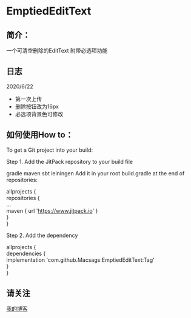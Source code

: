 EmptiedEditText
====

简介：
-------
一个可清空删除的EditText
附带必选项功能

日志
-------
2020/6/22
* 第一次上传
* 删除按钮改为16px
* 必选项背景色可修改

如何使用How to：
-------
To get a Git project into your build:

Step 1. Add the JitPack repository to your build file

gradle
maven
sbt
leiningen
Add it in your root build.gradle at the end of repositories:


allprojects {<br> 
		repositories {<br> 
			...<br> 
			maven { url 'https://www.jitpack.io' }<br> 
		}<br> 
	} <br> 	
	
	
Step 2. Add the dependency<br> 


   
allprojects {<br> 
	dependencies {<br> 
	        implementation 'com.github.Macsags:EmptiedEditText:Tag'<br> 
	      }<br> 
	}<br> 
	


  请关注
  -------
  [我的博客](https://blog.csdn.net/qq_32368129)
  
